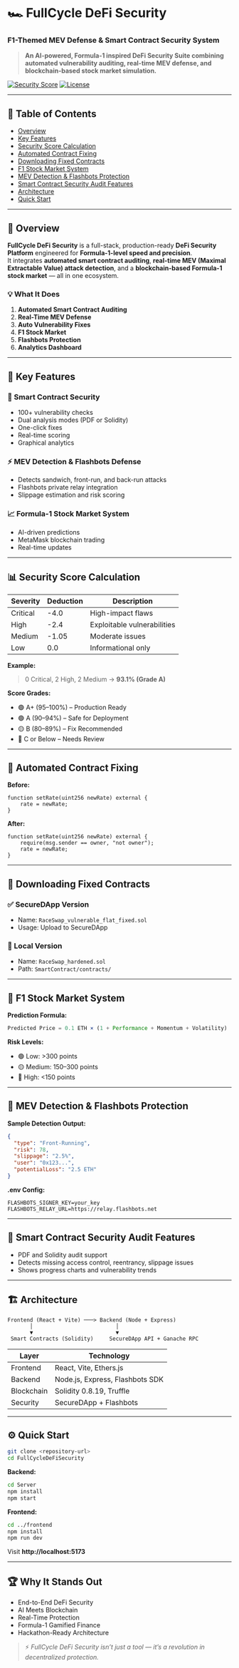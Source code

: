 # 🏎️ FullCycle DeFi Security  
### **F1-Themed MEV Defense & Smart Contract Security System**

> **An AI-powered, Formula-1 inspired DeFi Security Suite combining automated vulnerability auditing, real-time MEV defense, and blockchain-based stock market simulation.**

[![Security Score](https://img.shields.io/badge/Security%20Score-99.2%25-brightgreen)]()
[![License](https://img.shields.io/badge/License-MIT-blue)]()

---

## 📘 Table of Contents
- [Overview](#overview)
- [Key Features](#key-features)
- [Security Score Calculation](#security-score-calculation)
- [Automated Contract Fixing](#automated-contract-fixing)
- [Downloading Fixed Contracts](#downloading-fixed-contracts)
- [F1 Stock Market System](#f1-stock-market-system)
- [MEV Detection & Flashbots Protection](#mev-detection--flashbots-protection)
- [Smart Contract Security Audit Features](#smart-contract-security-audit-features)
- [Architecture](#architecture)
- [Quick Start](#quick-start)

---

## 🚀 Overview

**FullCycle DeFi Security** is a full-stack, production-ready **DeFi Security Platform** engineered for **Formula-1-level speed and precision**.  
It integrates **automated smart contract auditing**, **real-time MEV (Maximal Extractable Value) attack detection**, and a **blockchain-based Formula-1 stock market** — all in one ecosystem.

### 💡 What It Does
1. **Automated Smart Contract Auditing**
2. **Real-Time MEV Defense**
3. **Auto Vulnerability Fixes**
4. **F1 Stock Market**
5. **Flashbots Protection**
6. **Analytics Dashboard**

---

## 🔐 Key Features

### 🧩 Smart Contract Security
- 100+ vulnerability checks  
- Dual analysis modes (PDF or Solidity)
- One-click fixes  
- Real-time scoring  
- Graphical analytics  

### ⚡ MEV Detection & Flashbots Defense
- Detects sandwich, front-run, and back-run attacks  
- Flashbots private relay integration  
- Slippage estimation and risk scoring  

### 📈 Formula-1 Stock Market System
- AI-driven predictions  
- MetaMask blockchain trading  
- Real-time updates  

---

## 📊 Security Score Calculation

| Severity | Deduction | Description |
|-----------|------------|-------------|
| Critical  | -4.0       | High-impact flaws |
| High      | -2.4       | Exploitable vulnerabilities |
| Medium    | -1.05      | Moderate issues |
| Low       | 0.0        | Informational only |

**Example:**  
> 0 Critical, 2 High, 2 Medium → **93.1% (Grade A)**

**Score Grades:**
- 🟢 A+ (95–100%) – Production Ready  
- 🟢 A (90–94%) – Safe for Deployment  
- 🟡 B (80–89%) – Fix Recommended  
- 🔴 C or Below – Needs Review  

---

## 🧠 Automated Contract Fixing

**Before:**
```solidity
function setRate(uint256 newRate) external {
    rate = newRate;
}
```

**After:**
```solidity
function setRate(uint256 newRate) external {
    require(msg.sender == owner, "not owner");
    rate = newRate;
}
```

---

## 💾 Downloading Fixed Contracts

### ✅ SecureDApp Version
- Name: `RaceSwap_vulnerable_flat_fixed.sol`  
- Usage: Upload to SecureDApp  

### 🧱 Local Version
- Name: `RaceSwap_hardened.sol`  
- Path: `SmartContract/contracts/`  

---

## 🏁 F1 Stock Market System

**Prediction Formula:**
```javascript
Predicted Price = 0.1 ETH × (1 + Performance + Momentum + Volatility)
```

**Risk Levels:**
- 🟢 Low: >300 points  
- 🟡 Medium: 150–300 points  
- 🔴 High: <150 points  

---

## 🧠 MEV Detection & Flashbots Protection

**Sample Detection Output:**
```json
{
  "type": "Front-Running",
  "risk": 78,
  "slippage": "2.5%",
  "user": "0x123...",
  "potentialLoss": "2.5 ETH"
}
```

**.env Config:**
```env
FLASHBOTS_SIGNER_KEY=your_key
FLASHBOTS_RELAY_URL=https://relay.flashbots.net
```

---

## 🧾 Smart Contract Security Audit Features

- PDF and Solidity audit support  
- Detects missing access control, reentrancy, slippage issues  
- Shows progress charts and vulnerability trends  

---

## 🏗️ Architecture

```
Frontend (React + Vite) ───> Backend (Node + Express)
       │                          │
       ▼                          ▼
 Smart Contracts (Solidity)     SecureDApp API + Ganache RPC
```

| Layer | Technology |
|-------|-------------|
| Frontend | React, Vite, Ethers.js |
| Backend | Node.js, Express, Flashbots SDK |
| Blockchain | Solidity 0.8.19, Truffle |
| Security | SecureDApp + Flashbots |

---

## ⚙️ Quick Start

```bash
git clone <repository-url>
cd FullCycleDeFiSecurity
```

**Backend:**
```bash
cd Server
npm install
npm start
```

**Frontend:**
```bash
cd ../frontend
npm install
npm run dev
```

Visit **http://localhost:5173**  

---

## 🏆 Why It Stands Out

- End-to-End DeFi Security  
- AI Meets Blockchain  
- Real-Time Protection  
- Formula-1 Gamified Finance  
- Hackathon-Ready Architecture  

> ⚡ *FullCycle DeFi Security isn’t just a tool — it’s a revolution in decentralized protection.*
